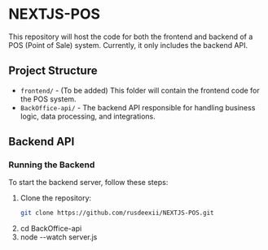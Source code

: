 # NEXTJS-POS

This repository will host the code for both the frontend and backend of a POS (Point of Sale) system. Currently, it only includes the backend API.

## Project Structure

- `frontend/` - (To be added) This folder will contain the frontend code for the POS system.
- `BackOffice-api/` - The backend API responsible for handling business logic, data processing, and integrations.

## Backend API

### Running the Backend

To start the backend server, follow these steps:

1. Clone the repository:
   ```bash
   git clone https://github.com/rusdeexii/NEXTJS-POS.git
2. cd BackOffice-api
3. node --watch server.js

